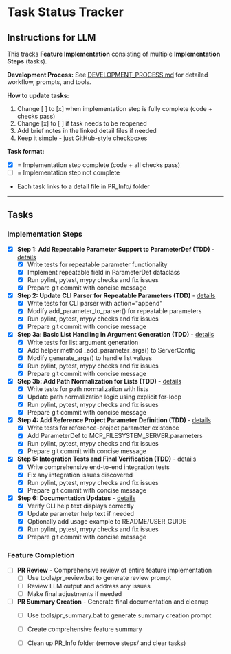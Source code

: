 # Task Status Tracker

## Instructions for LLM

This tracks **Feature Implementation** consisting of multiple **Implementation Steps** (tasks).

**Development Process:** See [DEVELOPMENT_PROCESS.md](./DEVELOPMENT_PROCESS.md) for detailed workflow, prompts, and tools.

**How to update tasks:**
1. Change [ ] to [x] when implementation step is fully complete (code + checks pass)
2. Change [x] to [ ] if task needs to be reopened
3. Add brief notes in the linked detail files if needed
4. Keep it simple - just GitHub-style checkboxes

**Task format:**
- [x] = Implementation step complete (code + all checks pass)
- [ ] = Implementation step not complete
- Each task links to a detail file in PR_Info/ folder

---

## Tasks

### Implementation Steps

- [x] **Step 1: Add Repeatable Parameter Support to ParameterDef (TDD)** - [details](./steps/step_1.md)
  - [x] Write tests for repeatable parameter functionality
  - [x] Implement repeatable field in ParameterDef dataclass
  - [x] Run pylint, pytest, mypy checks and fix issues
  - [x] Prepare git commit with concise message

- [x] **Step 2: Update CLI Parser for Repeatable Parameters (TDD)** - [details](./steps/step_2.md)
  - [x] Write tests for CLI parser with action="append"
  - [x] Modify add_parameter_to_parser() for repeatable parameters
  - [x] Run pylint, pytest, mypy checks and fix issues
  - [x] Prepare git commit with concise message

- [x] **Step 3a: Basic List Handling in Argument Generation (TDD)** - [details](./steps/step_3a.md)
  - [x] Write tests for list argument generation
  - [x] Add helper method _add_parameter_args() to ServerConfig
  - [x] Modify generate_args() to handle list values
  - [x] Run pylint, pytest, mypy checks and fix issues
  - [x] Prepare git commit with concise message

- [x] **Step 3b: Add Path Normalization for Lists (TDD)** - [details](./steps/step_3b.md)
  - [x] Write tests for path normalization with lists
  - [x] Update path normalization logic using explicit for-loop
  - [x] Run pylint, pytest, mypy checks and fix issues
  - [x] Prepare git commit with concise message

- [x] **Step 4: Add Reference Project Parameter Definition (TDD)** - [details](./steps/step_4.md)
  - [x] Write tests for reference-project parameter existence
  - [x] Add ParameterDef to MCP_FILESYSTEM_SERVER.parameters
  - [x] Run pylint, pytest, mypy checks and fix issues
  - [x] Prepare git commit with concise message

- [x] **Step 5: Integration Tests and Final Verification (TDD)** - [details](./steps/step_5.md)
  - [x] Write comprehensive end-to-end integration tests
  - [x] Fix any integration issues discovered
  - [x] Run pylint, pytest, mypy checks and fix issues
  - [x] Prepare git commit with concise message

- [x] **Step 6: Documentation Updates** - [details](./steps/step_6.md)
  - [x] Verify CLI help text displays correctly
  - [x] Update parameter help text if needed
  - [x] Optionally add usage example to README/USER_GUIDE
  - [x] Run pylint, pytest, mypy checks and fix issues
  - [x] Prepare git commit with concise message

### Feature Completion

- [ ] **PR Review** - Comprehensive review of entire feature implementation
  - [ ] Use tools/pr_review.bat to generate review prompt
  - [ ] Review LLM output and address any issues
  - [ ] Make final adjustments if needed

- [ ] **PR Summary Creation** - Generate final documentation and cleanup
  - [ ] Use tools/pr_summary.bat to generate summary creation prompt
  - [ ] Create comprehensive feature summary
  - [ ] Clean up PR_Info folder (remove steps/ and clear tasks)

